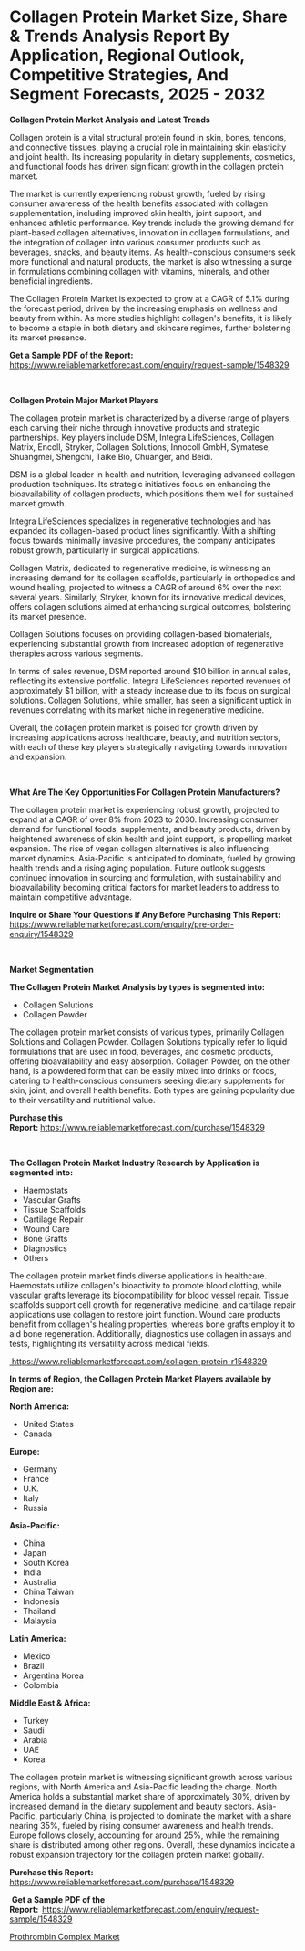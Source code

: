 <p><h1>Collagen Protein Market Size, Share & Trends Analysis Report By Application, Regional Outlook, Competitive Strategies, And Segment Forecasts, 2025 - 2032</h1></p><p><strong>Collagen Protein Market Analysis and Latest Trends</strong></p>
<p><p>Collagen protein is a vital structural protein found in skin, bones, tendons, and connective tissues, playing a crucial role in maintaining skin elasticity and joint health. Its increasing popularity in dietary supplements, cosmetics, and functional foods has driven significant growth in the collagen protein market.</p><p>The market is currently experiencing robust growth, fueled by rising consumer awareness of the health benefits associated with collagen supplementation, including improved skin health, joint support, and enhanced athletic performance. Key trends include the growing demand for plant-based collagen alternatives, innovation in collagen formulations, and the integration of collagen into various consumer products such as beverages, snacks, and beauty items. As health-conscious consumers seek more functional and natural products, the market is also witnessing a surge in formulations combining collagen with vitamins, minerals, and other beneficial ingredients.</p><p>The Collagen Protein Market is expected to grow at a CAGR of 5.1% during the forecast period, driven by the increasing emphasis on wellness and beauty from within. As more studies highlight collagen's benefits, it is likely to become a staple in both dietary and skincare regimes, further bolstering its market presence.</p></p>
<p><strong>Get a Sample PDF of the Report:&nbsp;</strong> <a href="https://www.reliablemarketforecast.com/enquiry/request-sample/1548329?utm_campaign=2202&utm_medium=2&utm_source=Github&utm_content=ia&utm_term=08032025&utm_id=collagen-protein">https://www.reliablemarketforecast.com/enquiry/request-sample/1548329</a></p>
<p>&nbsp;</p>
<p><strong>Collagen Protein Major Market Players</strong></p>
<p><p>The collagen protein market is characterized by a diverse range of players, each carving their niche through innovative products and strategic partnerships. Key players include DSM, Integra LifeSciences, Collagen Matrix, Encoll, Stryker, Collagen Solutions, Innocoll GmbH, Symatese, Shuangmei, Shengchi, Taike Bio, Chuanger, and Beidi.</p><p>DSM is a global leader in health and nutrition, leveraging advanced collagen production techniques. Its strategic initiatives focus on enhancing the bioavailability of collagen products, which positions them well for sustained market growth.</p><p>Integra LifeSciences specializes in regenerative technologies and has expanded its collagen-based product lines significantly. With a shifting focus towards minimally invasive procedures, the company anticipates robust growth, particularly in surgical applications.</p><p>Collagen Matrix, dedicated to regenerative medicine, is witnessing an increasing demand for its collagen scaffolds, particularly in orthopedics and wound healing, projected to witness a CAGR of around 6% over the next several years. Similarly, Stryker, known for its innovative medical devices, offers collagen solutions aimed at enhancing surgical outcomes, bolstering its market presence.</p><p>Collagen Solutions focuses on providing collagen-based biomaterials, experiencing substantial growth from increased adoption of regenerative therapies across various segments.</p><p>In terms of sales revenue, DSM reported around $10 billion in annual sales, reflecting its extensive portfolio. Integra LifeSciences reported revenues of approximately $1 billion, with a steady increase due to its focus on surgical solutions. Collagen Solutions, while smaller, has seen a significant uptick in revenues correlating with its market niche in regenerative medicine.</p><p>Overall, the collagen protein market is poised for growth driven by increasing applications across healthcare, beauty, and nutrition sectors, with each of these key players strategically navigating towards innovation and expansion.</p></p>
<p>&nbsp;</p>
<p><strong>What Are The Key Opportunities For Collagen Protein Manufacturers?</strong></p>
<p><p>The collagen protein market is experiencing robust growth, projected to expand at a CAGR of over 8% from 2023 to 2030. Increasing consumer demand for functional foods, supplements, and beauty products, driven by heightened awareness of skin health and joint support, is propelling market expansion. The rise of vegan collagen alternatives is also influencing market dynamics. Asia-Pacific is anticipated to dominate, fueled by growing health trends and a rising aging population. Future outlook suggests continued innovation in sourcing and formulation, with sustainability and bioavailability becoming critical factors for market leaders to address to maintain competitive advantage.</p></p>
<p><strong>Inquire or Share Your Questions If Any Before Purchasing This Report:</strong> <a href="https://www.reliablemarketforecast.com/enquiry/pre-order-enquiry/1548329?utm_campaign=2202&utm_medium=2&utm_source=Github&utm_content=ia&utm_term=08032025&utm_id=collagen-protein">https://www.reliablemarketforecast.com/enquiry/pre-order-enquiry/1548329</a></p>
<p>&nbsp;</p>
<p><strong>Market Segmentation</strong></p>
<p><strong>The Collagen Protein Market Analysis by types is segmented into:</strong></p>
<p><ul><li>Collagen Solutions</li><li>Collagen Powder</li></ul></p>
<p><p>The collagen protein market consists of various types, primarily Collagen Solutions and Collagen Powder. Collagen Solutions typically refer to liquid formulations that are used in food, beverages, and cosmetic products, offering bioavailability and easy absorption. Collagen Powder, on the other hand, is a powdered form that can be easily mixed into drinks or foods, catering to health-conscious consumers seeking dietary supplements for skin, joint, and overall health benefits. Both types are gaining popularity due to their versatility and nutritional value.</p></p>
<p><strong>Purchase this Report:&nbsp;</strong><a href="https://www.reliablemarketforecast.com/purchase/1548329?utm_campaign=2202&utm_medium=2&utm_source=Github&utm_content=ia&utm_term=08032025&utm_id=collagen-protein">https://www.reliablemarketforecast.com/purchase/1548329</a></p>
<p>&nbsp;</p>
<p><strong>The Collagen Protein Market Industry Research by Application is segmented into:</strong></p>
<p><ul><li>Haemostats</li><li>Vascular Grafts</li><li>Tissue Scaffolds</li><li>Cartilage Repair</li><li>Wound Care</li><li>Bone Grafts</li><li>Diagnostics</li><li>Others</li></ul></p>
<p><p>The collagen protein market finds diverse applications in healthcare. Haemostats utilize collagen's bioactivity to promote blood clotting, while vascular grafts leverage its biocompatibility for blood vessel repair. Tissue scaffolds support cell growth for regenerative medicine, and cartilage repair applications use collagen to restore joint function. Wound care products benefit from collagen's healing properties, whereas bone grafts employ it to aid bone regeneration. Additionally, diagnostics use collagen in assays and tests, highlighting its versatility across medical fields.</p></p>
<p><a href="https://www.reliablemarketforecast.com/collagen-protein-r1548329?utm_campaign=2202&utm_medium=2&utm_source=Github&utm_content=ia&utm_term=08032025&utm_id=collagen-protein">&nbsp;https://www.reliablemarketforecast.com/collagen-protein-r1548329</a></p>
<p><strong>In terms of Region, the Collagen Protein Market Players available by Region are:</strong></p>
<p>
    <p> <strong> North America: </strong>
        <ul>
            <li>United States</li>
            <li>Canada</li>
        </ul>
        </p> 
    <p> <strong> Europe: </strong>
        <ul>
            <li>Germany</li>
            <li>France</li>
            <li>U.K.</li>
            <li>Italy</li>
            <li>Russia</li>
        </ul>
        </p> 
    <p> <strong> Asia-Pacific: </strong>
        <ul>
            <li>China</li>
            <li>Japan</li>
            <li>South Korea</li>
            <li>India</li>
            <li>Australia</li>
            <li>China Taiwan</li>
            <li>Indonesia</li>
            <li>Thailand</li>
            <li>Malaysia</li>
        </ul>
        </p> 
    <p> <strong> Latin America: </strong>
        <ul>
            <li>Mexico</li>
            <li>Brazil</li>
            <li>Argentina Korea</li>
            <li>Colombia</li>
        </ul>
        </p> 
    <p> <strong> Middle East & Africa: </strong>
        <ul>
            <li>Turkey</li>
            <li>Saudi</li>
            <li>Arabia</li>
            <li>UAE</li>
            <li>Korea</li>
        </ul>
    </p>
    </p>
<p><p>The collagen protein market is witnessing significant growth across various regions, with North America and Asia-Pacific leading the charge. North America holds a substantial market share of approximately 30%, driven by increased demand in the dietary supplement and beauty sectors. Asia-Pacific, particularly China, is projected to dominate the market with a share nearing 35%, fueled by rising consumer awareness and health trends. Europe follows closely, accounting for around 25%, while the remaining share is distributed among other regions. Overall, these dynamics indicate a robust expansion trajectory for the collagen protein market globally.</p></p>
<p><strong>Purchase this Report: </strong><a href="https://www.reliablemarketforecast.com/purchase/1548329?utm_campaign=2202&utm_medium=2&utm_source=Github&utm_content=ia&utm_term=08032025&utm_id=collagen-protein">https://www.reliablemarketforecast.com/purchase/1548329</a></p>
<p>&nbsp;<strong>Get a Sample PDF of the Report:&nbsp;&nbsp;</strong><a href="https://www.reliablemarketforecast.com/enquiry/request-sample/1548329?utm_campaign=2202&utm_medium=2&utm_source=Github&utm_content=ia&utm_term=08032025&utm_id=collagen-protein">https://www.reliablemarketforecast.com/enquiry/request-sample/1548329</a></p>
<p><strong></strong></p>
<p><p><a href="https://github.com/rodinayygacklezi/Market-Research-Report-List-1/blob/main/prothrombin-complex-market.md?utm_campaign=2202&utm_medium=2&utm_source=Github&utm_content=ia&utm_term=08032025&utm_id=collagen-protein">Prothrombin Complex Market</a></p></p>